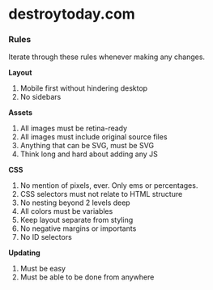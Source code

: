 # destroytoday.com
 
### Rules

Iterate through these rules whenever making any changes.

**Layout**

1. Mobile first without hindering desktop
2. No sidebars

**Assets**

1. All images must be retina-ready
2. All images must include original source files
3. Anything that can be SVG, must be SVG
4. Think long and hard about adding any JS

**CSS**

1. No mention of pixels, ever. Only ems or percentages.
2. CSS selectors must not relate to HTML structure
3. No nesting beyond 2 levels deep
4. All colors must be variables
5. Keep layout separate from styling
6. No negative margins or importants
7. No ID selectors

**Updating**

1. Must be easy
2. Must be able to be done from anywhere
